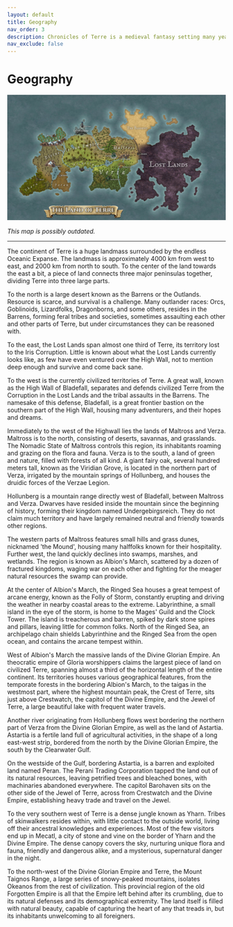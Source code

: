```yaml
---
layout: default
title: Geography
nav_order: 3
description: Chronicles of Terre is a medieval fantasy setting many years in the writing.
nav_exclude: false
---
```


# Geography

![](assets/Terre.jpg)

*This map is possibly outdated.*

---

The continent of Terre is a huge landmass surrounded by the endless Oceanic Expanse. The landmass is approximately 4000 km from west to east, and 2000 km from north to south. To the center of the land towards the east a bit, a piece of land connects three major peninsulas together, dividing Terre into three large parts.

To the north is a large desert known as the Barrens or the Outlands. Resource is scarce, and survival is a challenge. Many outlander races: Orcs, Goblinoids, Lizardfolks, Dragonborns, and some others, resides in the Barrens, forming feral tribes and societies, sometimes assaulting each other and other parts of Terre, but under circumstances they can be reasoned with. 

To the east, the Lost Lands span almost one third of Terre, its territory lost to the Iris Corruption. Little is known about what the Lost Lands currently looks like, as few have even ventured over the High Wall, not to mention deep enough and survive and come back sane.

To the west is the currently civilized territories of Terre. A great wall, known as the High Wall of Bladefall, separates and defends civilized Terre from the Corruption in the Lost Lands and the tribal assaults in the Barrens. The namesake of this defense, Bladefall, is a great frontier bastion on the southern part of the High Wall, housing many adventurers, and their hopes and dreams.

Immediately to the west of the Highwall lies the lands of Maltross and Verza. Maltross is to the north, consisting of deserts, savannas, and grasslands. The Nomadic State of Maltross controls this region, its inhabitants roaming and grazing on the flora and fauna. Verza is to the south, a land of green and nature, filled with forests of all kind. A giant fairy oak, several hundred meters tall, known as the Viridian Grove, is located in the northern part of Verza, irrigated by the mountain springs of Hollunberg, and houses the druidic forces of the Verzae Legion.

Hollunberg is a mountain range directly west of Bladefall, between Maltross and Verza. Dwarves have resided inside the mountain since the beginning of history, forming their kingdom named Undergebirgsreich. They do not claim much territory and have largely remained neutral and friendly towards other regions.

The western parts of Maltross features small hills and grass dunes, nicknamed 'the Mound', housing many halffolks known for their hospitality. Further west, the land quickly declines into swamps, marshes, and wetlands. The region is known as Albion's March, scattered by a dozen of fractured kingdoms, waging war on each other and fighting for the meager natural resources the swamp can provide.

At the center of Albion's March, the Ringed Sea houses a great tempest of arcane energy, known as the Folly of Storm, constantly erupting and driving the weather in nearby coastal areas to the extreme. Labyrinthine, a small island in the eye of the storm, is home to the Mages' Guild and the Clock Tower. The island is treacherous and barren, spiked by dark stone spires and pillars, leaving little for common folks. North of the Ringed Sea, an archipelago chain shields Labyrinthine and the Ringed Sea from the open ocean, and contains the arcane tempest within.

West of Albion's March the massive lands of the Divine Glorian Empire. An theocratic empire of Gloria worshippers claims the largest piece of land on civilized Terre, spanning almost a third of the horizontal length of the entire continent. Its territories houses various geographical features, from the temporate forests in the bordering Albion's March, to the taigas in the westmost part, where the highest mountain peak, the Crest of Terre, sits just above Crestwatch, the capitol of the Divine Empire, and the Jewel of Terre, a large beautiful lake with frequent water travels.

Another river originating from Hollunberg flows west bordering the northern part of Verza from the Divine Glorian Empire, as well as the land of Astartia. Astartia is a fertile land full of agricultural activities, in the shape of a long east-west strip, bordered from the north by the Divine Glorian Empire, the south by the Clearwater Gulf.

On the westside of the Gulf, bordering Astartia, is a barren and exploited land named Peran. The Perani Trading Corporation tapped the land out of its natural resources, leaving petrified trees and bleached bones, with machinaries abandoned everywhere. The capitol Barohaven sits on the other side of the Jewel of Terre, across from Crestwatch and the Divine Empire, establishing heavy trade and travel on the Jewel.

To the very southern west of Terre is a dense jungle known as Yharn. Tribes of skinwalkers resides within, with little contact to the outside world, living off their ancestral knowledges and experiences. Most of the few visitors end up in Mecatl, a city of stone and vine on the border of Yharn and the Divine Empire. The dense canopy covers the sky, nurturing unique flora and fauna, friendly and dangerous alike, and a mysterious, supernatural danger in the night.

To the north-west of the Divine Glorian Empire and Terre, the Mount Taignos Range, a large series of snowy-peaked mountains, isolates Okeanos from the rest of civilization. This provincial region of the old Forgotten Empire is all that the Empire left behind after its crumbling, due to its natural defenses and its demographical extremity. The land itself is filled with natural beauty, capable of capturing the heart of any that treads in, but its inhabitants unwelcoming to all foreigners.